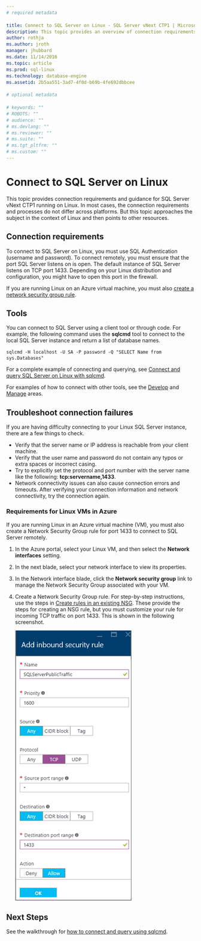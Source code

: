 ```yaml
---
# required metadata

title: Connect to SQL Server on Linux - SQL Server vNext CTP1 | Microsoft Docs
description: This topic provides an overview of connection requirements for SQL Server on Linux. The sqlcmd tool is used for an example.
author: rothja 
ms.author: jroth 
manager: jhubbard
ms.date: 11/14/2016
ms.topic: article
ms.prod: sql-linux
ms.technology: database-engine
ms.assetid: 2b5aa551-3ad7-4f0d-b69b-4fe692dbbcee

# optional metadata

# keywords: ""
# ROBOTS: ""
# audience: ""
# ms.devlang: ""
# ms.reviewer: ""
# ms.suite: ""
# ms.tgt_pltfrm: ""
# ms.custom: ""
---
```

# Connect to SQL Server on Linux

This topic provides connection requirements and guidance for SQL Server vNext CTP1 running on Linux. In most cases, the connection requirements and processes do not differ across platforms. But this topic approaches the subject in the context of Linux and then points to other resources.

## Connection requirements
To connect to SQL Server on Linux, you must use SQL Authentication (username and password). To connect remotely, you must ensure that the port SQL Server listens on is open. The default instance of SQL Server listens on TCP port 1433. Depending on your Linux distribution and configuration, you might have to open this port in the firewall. 

If you are running Linux on an Azure virtual machine, you must also [create a network security group rule](#azure).

## Tools
You can connect to SQL Server using a client tool or through code. For example, the following command uses the **sqlcmd** tool to connect to the local SQL Server instance and return a list of database names. 

    sqlcmd -H localhost -U SA -P password -Q "SELECT Name from sys.Databases"

For a complete example of connecting and querying, see [Connect and query SQL Server on Linux with sqlcmd](sql-server-linux-connect-and-query-sqlcmd.md).

For examples of how to connect with other tools, see the [Develop](sql-server-linux-develop-overview.md) and [Manage](sql-server-linux-management-overview.md) areas. 

## <a id="troubleshoot"></a> Troubleshoot connection failures
If you are having difficulty connecting to your Linux SQL Server instance, there are a few things to check. 

- Verify that the server name or IP address is reachable from your client machine.
- Verify that the user name and password do not contain any typos or extra spaces or incorrect casing.
- Try to explicitly set the protocol and port number with the server name like the following: **tcp:servername,1433**.
- Network connectivity issues can also cause connection errors and timeouts. After verifying your connection information and network connectivity, try the connection again.

### <a id="azure"></a> Requirements for Linux VMs in Azure
If you are running Linux in an Azure virtual machine (VM), you must also create a Network Security Group rule for port 1433 to connect to SQL Server remotely.

1. In the Azure portal, select your Linux VM, and then select the **Network interfaces** setting. 
2. In the next blade, select your network interface to view its properties.
3. In the Network interface blade, click the **Network security group** link to manage the Network Security Group associated with your VM.
4. Create a Network Security Group rule. For step-by-step instructions, use the steps in [Create rules in an existing NSG](https://azure.microsoft.com/documentation/articles/virtual-networks-create-nsg-arm-pportal/#create-rules-in-an-existing-nsg). These provide the steps for creating an NSG rule, but you must customize your rule for incoming TCP traffic on port 1433. This is shown in the following screenshot.

    ![SQL Server network security group rule](./media/sql-server-linux-connect-and-query/network-security-rule.png)

## Next Steps
See the walkthrough for [how to connect and query using sqlcmd](sql-server-linux-connect-and-query-sqlcmd.md).
